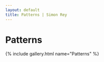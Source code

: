 ```yaml
---
layout: default
title: Patterns | Simon Rey
---
```


# Patterns

{% include gallery.html name="Patterns" %}